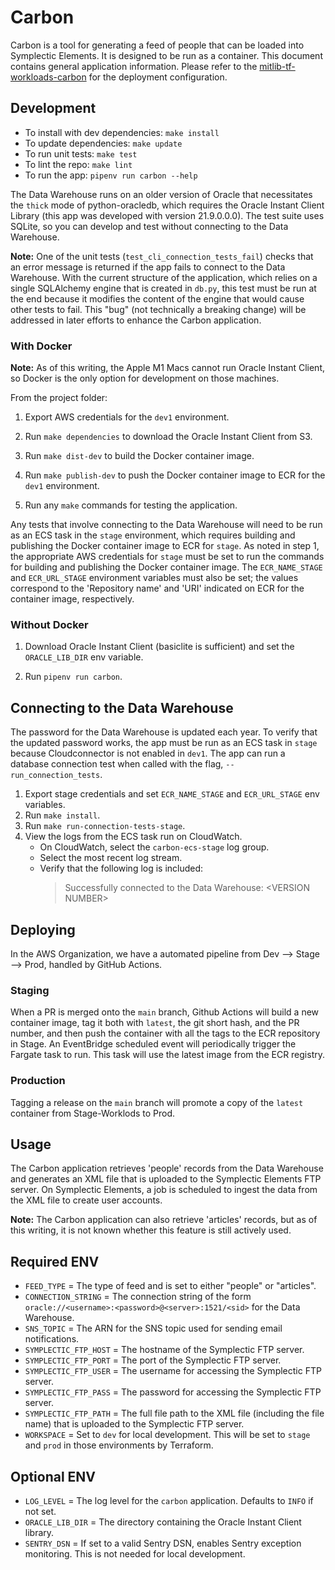 # Carbon

Carbon is a tool for generating a feed of people that can be loaded into Symplectic Elements. It is designed to be run as a container. This document contains general application information. Please refer to the [mitlib-tf-workloads-carbon](https://github.com/mitlibraries/mitlib-tf-workloads-carbon) for the deployment configuration.

## Development

* To install with dev dependencies: `make install`
* To update dependencies: `make update`
* To run unit tests: `make test`
* To lint the repo: `make lint`
* To run the app: `pipenv run carbon --help`

The Data Warehouse runs on an older version of Oracle that necessitates the `thick` mode of python-oracledb, which requires the Oracle Instant Client Library (this app was developed with version 21.9.0.0.0). The test suite uses SQLite, so you can develop and test without connecting to the Data Warehouse.

**Note:** One of the unit tests (`test_cli_connection_tests_fail`) checks that an error message is returned if the app fails to connect to the Data Warehouse. With the current structure of the application, which relies on a single SQLAlchemy engine that is created in `db.py`, this test must be run at the end because it modifies the content of the engine that would cause other tests to fail. This "bug" (not technically a breaking change) will be addressed in later efforts to enhance the Carbon application.

### With Docker

**Note:** As of this writing, the Apple M1 Macs cannot run Oracle Instant Client, so Docker is the only option for development on those machines.

From the project folder:

1. Export AWS credentials for the `dev1` environment.

2. Run `make dependencies` to download the Oracle Instant Client from S3.

3. Run `make dist-dev` to build the Docker container image.

4. Run `make publish-dev` to push the Docker container image to ECR for the `dev1` environment. 

5. Run any `make` commands for testing the application.

Any tests that involve connecting to the Data Warehouse will need to be run as an ECS task in the `stage` environment, which requires building and publishing the Docker container image to ECR for `stage`. As noted in step 1, the appropriate AWS credentials for `stage` must be set to run the commands for building and publishing the Docker container image. The `ECR_NAME_STAGE` and `ECR_URL_STAGE` environment variables must also be set; the values correspond to the 'Repository name' and 'URI' indicated on ECR for the container image, respectively.


### Without Docker

1. Download Oracle Instant Client (basiclite is sufficient) and set the `ORACLE_LIB_DIR` env variable.

2. Run `pipenv run carbon`.

## Connecting to the Data Warehouse

The password for the Data Warehouse is updated each year. To verify that the updated password works, the app must be run as an ECS task in `stage` because Cloudconnector is not enabled in `dev1`. The app can run a database connection test when called with the flag, `--run_connection_tests`.

1. Export stage credentials and set `ECR_NAME_STAGE` and `ECR_URL_STAGE` env variables.
2. Run `make install`.
3. Run `make run-connection-tests-stage`.
4. View the logs from the ECS task run on CloudWatch.
   * On CloudWatch, select the `carbon-ecs-stage` log group.
   * Select the most recent log stream.
   * Verify that the following log is included:
      > Successfully connected to the Data Warehouse: \<VERSION NUMBER\>

## Deploying

In the AWS Organization, we have a automated pipeline from Dev --> Stage --> Prod, handled by GitHub Actions.

### Staging

When a PR is merged onto the `main` branch, Github Actions will build a new container image, tag it both with `latest`, the git short hash, and the PR number, and then push the container with all the tags to the ECR repository in Stage. An EventBridge scheduled event will periodically trigger the Fargate task to run. This task will use the latest image from the ECR registry.

### Production

Tagging a release on the `main` branch will promote a copy of the `latest` container from Stage-Worklods to Prod.

## Usage

The Carbon application retrieves 'people' records from the Data Warehouse and generates an XML file that is uploaded to the Symplectic Elements FTP server. On Symplectic Elements, a job is scheduled to ingest the data from the XML file to create user accounts.

**Note:** The Carbon application can also retrieve 'articles' records, but as of this writing, it is not known whether this feature is still actively used.

## Required ENV

* `FEED_TYPE` = The type of feed and is set to either "people" or "articles".
* `CONNECTION_STRING` = The connection string of the form `oracle://<username>:<password>@<server>:1521/<sid>` for the Data Warehouse.
* `SNS_TOPIC` = The ARN for the SNS topic used for sending email notifications.
* `SYMPLECTIC_FTP_HOST` = The hostname of the Symplectic FTP server.
* `SYMPLECTIC_FTP_PORT` = The port of the Symplectic FTP server.
* `SYMPLECTIC_FTP_USER` = The username for accessing the Symplectic FTP server.
* `SYMPLECTIC_FTP_PASS` = The password for accessing the Symplectic FTP server.
* `SYMPLECTIC_FTP_PATH` = The full file path to the XML file (including the file name) that is uploaded to the Symplectic FTP server.
* `WORKSPACE` = Set to `dev` for local development. This will be set to `stage` and `prod` in those environments by Terraform.



## Optional ENV

* `LOG_LEVEL` = The log level for the `carbon` application. Defaults to `INFO` if not set.
* `ORACLE_LIB_DIR` = The directory containing the Oracle Instant Client library.
* `SENTRY_DSN` = If set to a valid Sentry DSN, enables Sentry exception monitoring. This is not needed for local development.